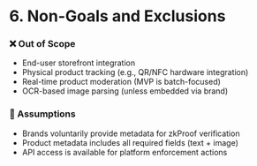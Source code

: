 # 6. Non-Goals and Exclusions

### ❌ Out of Scope
- End-user storefront integration
- Physical product tracking (e.g., QR/NFC hardware integration)
- Real-time product moderation (MVP is batch-focused)
- OCR-based image parsing (unless embedded via brand)

### 🤝 Assumptions
- Brands voluntarily provide metadata for zkProof verification
- Product metadata includes all required fields (text + image)
- API access is available for platform enforcement actions
